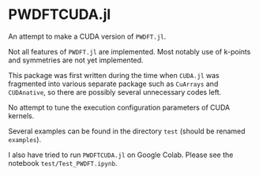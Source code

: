 # PWDFTCUDA.jl

An attempt to make a CUDA version of `PWDFT.jl`.

Not all features of `PWDFT.jl` are implemented. Most notably
use of k-points and symmetries are not yet implemented.

This package was first written during the time when `CUDA.jl` was
fragmented into various separate package such as `CuArrays`
and `CUDAnative`, so there are possibly several unnecessary codes left.

No attempt to tune the execution configuration parameters of CUDA
kernels.

Several examples can be found in the directory `test` (should be
renamed `examples`).

I also have tried to run `PWDFTCUDA.jl` on Google Colab.
Please see the notebook `test/Test_PWDFT.ipynb`.
